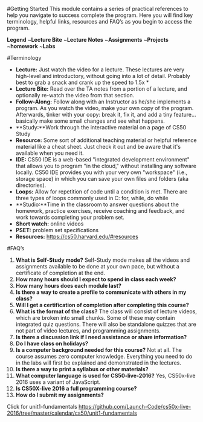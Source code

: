 #Getting Started
This module contains a series of practical references to help you navigate to success complete the program. Here you will find key terminology, helpful links,
resources and FAQ’s as you begin to access the program.

**Legend**
 ~**Lecture Bite** ~**Lecture Notes** ~**Assignments**  ~**Projects**  ~**homework**  ~**Labs**

#Terminology
*	**Lecture:** Just watch the video for a lecture. These lectures are very high-level and introductory, without going into a lot of detail. Probably best to grab a snack and crank up the speed to 1.5x *
*	**Lecture Bite:** Read over the TA notes from a portion of a lecture, and optionally re-watch the video from that section.
* **Follow-Along:** Follow along with an Instructor as he/she implements a program. As you watch the video, make your own copy of the program. Afterwards, tinker with your copy: break it, fix it, and add a tiny feature... basically make some small changes and see what happens.
*	**Study:**Work through the interactive material on a page of CS50 Study
*	**Resource:** Some sort of additional teaching material or helpful reference material like a cheat sheet. Just check it out and be aware that it's available when you need it.
* **IDE:** CS50 IDE is a web-based "integrated development environment" that allows you to program "in the cloud," without installing any software locally. CS50 IDE provides you with your very own "workspace" (i.e., storage space) in which you can save your own files and folders (aka directories).
*	**Loops:** Allow for repetition of code until a condition is met. There are three types of loops commonly used in C: for, while, do while
*	**Studio:**Time in the classroom to answer questions about the homework, practice exercises, receive coaching and feedback, and work towards completing your problem set.
*	**Short watch:** online videos
*	**PSET:** problem set specifications
*	**Resources:** https://cs50.harvard.edu/#resources

#FAQ’s
1.	**What is Self-Study mode?**
Self-Study mode makes all the videos and assignments available to be done at your own pace, but without a certificate of completion at the end.
2.	**How many hours should I expect to spend in class each week?**
3.	**How many hours does each module last?**
4.	**Is there a way to create a profile to communicate with others in my class?** 
5.	**Will I get a certification of completion after completing this course?**
6.	**What is the format of the class?**
The class will consist of lecture videos, which are broken into small chunks. Some of these may contain integrated quiz questions. There will also be standalone quizzes that are not part of video lectures, and programming assignments. 
7.	**Is there a discussion link if I need assistance or share information?**
8.	**Do I have class on holidays?**
9.	**Is a computer background needed for this course?**
Not at all. The course assumes zero computer knowledge. Everything you need to do in the labs will first be explained and demonstrated in the lectures.
10.	**Is there a way to print a syllabus or other materials?**
11.	**What computer language is used for CS50-live-2016?**
Yes, CS50x-live 2016 uses a variant of JavaScript.  
12.	**Is CS50X-live 2016 a full programming course?**
13.	**How do I submit my assignments?**

Click for unit1-fundamentals 
https://github.com/Launch-Code/cs50x-live-2016/tree/master/calendar/cs50/unit1-fundamentals
